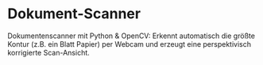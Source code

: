 # Dokument-Scanner
Dokumentenscanner mit Python &amp; OpenCV: Erkennt automatisch die größte Kontur (z.B. ein Blatt Papier) per Webcam und erzeugt eine perspektivisch korrigierte Scan-Ansicht.
